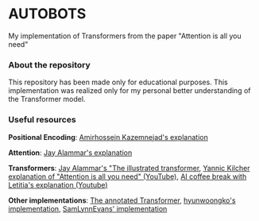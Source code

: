 # AUTOBOTS
My implementation of Transformers from the paper "Attention is all you need"

### About the repository
This repository has been made only for educational purposes. This implementation was realized only for my personal better understanding of the Transformer model.

### Useful resources
**Positional Encoding**: [Amirhossein Kazemnejad's explanation](https://kazemnejad.com/blog/transformer_architecture_positional_encoding/)


**Attention**: [Jay Alammar's explanation](https://jalammar.github.io/visualizing-neural-machine-translation-mechanics-of-seq2seq-models-with-attention/)


**Transformers**: [Jay Alammar's "The illustrated transformer](https://jalammar.github.io/illustrated-transformer/), [Yannic Kilcher explanation of "Attention is all you need" (YouTube)](https://www.youtube.com/watch?v=iDulhoQ2pro), [AI coffee break with Letitia's explanation (Youtube)](https://www.youtube.com/watch?v=FWFA4DGuzSc)


**Other implementations**: [The annotated Transformer](http://nlp.seas.harvard.edu/annotated-transformer/#positional-encoding), [hyunwoongko's implementation](https://github.com/hyunwoongko/transformer), [SamLynnEvans' implementation](https://github.com/SamLynnEvans/Transformer)
